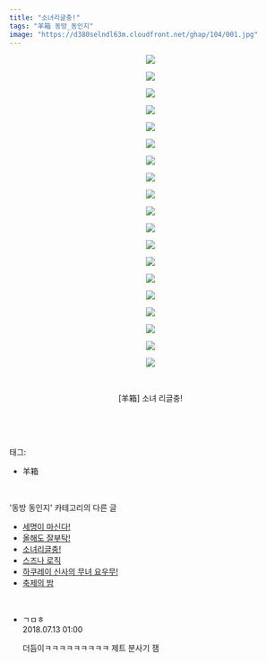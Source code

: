 ```yaml
---
title: "소녀리글충!"
tags: "羊箱 동방_동인지"
image: "https://d380selndl63m.cloudfront.net/ghap/104/001.jpg"
---
```

<div class="article">
<p style="text-align: center; clear: none; float: none;"><img src="{{ site.imgserver5 }}/ghap/104/001.jpg"/></p>
<p style="text-align: center; clear: none; float: none;"><img src="{{ site.imgserver5 }}/ghap/104/002.jpg"/></p>
<p style="text-align: center; clear: none; float: none;"><img src="{{ site.imgserver5 }}/ghap/104/003.jpg"/></p>
<p style="text-align: center; clear: none; float: none;"><img src="{{ site.imgserver5 }}/ghap/104/004.jpg"/></p>
<p style="text-align: center; clear: none; float: none;"><img src="{{ site.imgserver5 }}/ghap/104/005.jpg"/></p>
<p style="text-align: center; clear: none; float: none;"><img src="{{ site.imgserver5 }}/ghap/104/006.jpg"/></p>
<p style="text-align: center; clear: none; float: none;"><img src="{{ site.imgserver5 }}/ghap/104/007.jpg"/></p>
<p style="text-align: center; clear: none; float: none;"><img src="{{ site.imgserver5 }}/ghap/104/008.jpg"/></p>
<p style="text-align: center; clear: none; float: none;"><img src="{{ site.imgserver5 }}/ghap/104/009.jpg"/></p>
<p style="text-align: center; clear: none; float: none;"><img src="{{ site.imgserver5 }}/ghap/104/010.jpg"/></p>
<p style="text-align: center; clear: none; float: none;"><img src="{{ site.imgserver5 }}/ghap/104/011.jpg"/></p>
<p style="text-align: center; clear: none; float: none;"><img src="{{ site.imgserver5 }}/ghap/104/012.jpg"/></p>
<p style="text-align: center; clear: none; float: none;"><img src="{{ site.imgserver5 }}/ghap/104/013.jpg"/></p>
<p style="text-align: center; clear: none; float: none;"><img src="{{ site.imgserver5 }}/ghap/104/014.jpg"/></p>
<p style="text-align: center; clear: none; float: none;"><img src="{{ site.imgserver5 }}/ghap/104/015.jpg"/></p>
<p style="text-align: center; clear: none; float: none;"><img src="{{ site.imgserver5 }}/ghap/104/016.jpg"/></p>
<p style="text-align: center; clear: none; float: none;"><img src="{{ site.imgserver5 }}/ghap/104/017.jpg"/></p>
<p style="text-align: center; clear: none; float: none;"><img src="{{ site.imgserver5 }}/ghap/104/018.jpg"/></p>
<p style="text-align: center; clear: none; float: none;"><img src="{{ site.imgserver5 }}/ghap/104/019.jpg"/></p>
<p style="text-align: center; clear: none; float: none;"><br/></p>
<p style="text-align: center; clear: none; float: none;">[羊箱] 소녀 리글충!</p>
<p><br/></p>
</div><br/>
<div class="tagTrail">
<p>태그: </p>
<ul>
<li>羊箱</li>
</ul>
</div><br/>
<div class="another">
<p>'동방 동인지' 카테고리의 다른 글</p>
<ul>
<li><a href="/ghap_106">세명이 마신다!</a></li>
<li><a href="/ghap_105">올해도 잘부탁!</a></li>
<li><a href="/ghap_104">소녀리글충!</a></li>
<li><a href="/ghap_102">스즈나 로직</a></li>
<li><a href="/ghap_101">하쿠레이 신사의 무녀 요우무!</a></li>
<li><a href="/ghap_100">축제의 밤</a></li>
</ul>
</div><br/>
<div class="cb_module cb_fluid">
<div class="cb_wrt cb_profile">
<div class="comment">
<ul>
<li class="cb_thumb_off" id="comment15285109">
<div class="cb_comment_area">
<div class="cb_info_area">
<div class="cb_section">
<span class="cb_nick_name">ㄱㅁㅎ</span>
</div>
<div class="cb_section">
<span class="cb_date">2018.07.13 01:00 </span>
</div>
</div>
<div class="cb_dsc_comment">
<p class="cb_dsc">
											더듬이ㅋㅋㅋㅋㅋㅋㅋㅋㅋ 제트 분사기 잼
										</p>
</div>
</div></li>
</ul>
</div>
</div><!-- commentList close -->
</div><br/>
